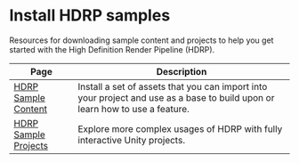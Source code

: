 # Install HDRP samples

Resources for downloading sample content and projects to help you get started with the High Definition Render Pipeline (HDRP).

| **Page** | **Description** |
|-|-|
| [HDRP Sample Content](HDRP-Sample-Content.md) | Install a set of assets that you can import into your project and use as a base to build upon or learn how to use a feature. |
| [HDRP Sample Projects](HDRP-Sample-Projects.md) | Explore more complex usages of HDRP with fully interactive Unity projects. |
